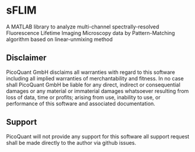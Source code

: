 # sFLIM
A MATLAB library to analyze multi-channel spectrally-resolved Fluorescence Lifetime Imaging Microscopy data by Pattern-Matching algorithm based on linear-unmixing method

## Disclaimer

PicoQuant GmbH disclaims all warranties with regard to this software including all implied warranties of merchantability and fitness. In no case shall PicoQuant GmbH be liable for any direct, indirect or consequential damages or any material or immaterial damages whatsoever resulting from loss of data, time or profits; arising from use, inability to use, or performance of this software and associated documentation.

## Support
PicoQuant will not provide any support for this software all support request shall be made directly to the author via github issues.